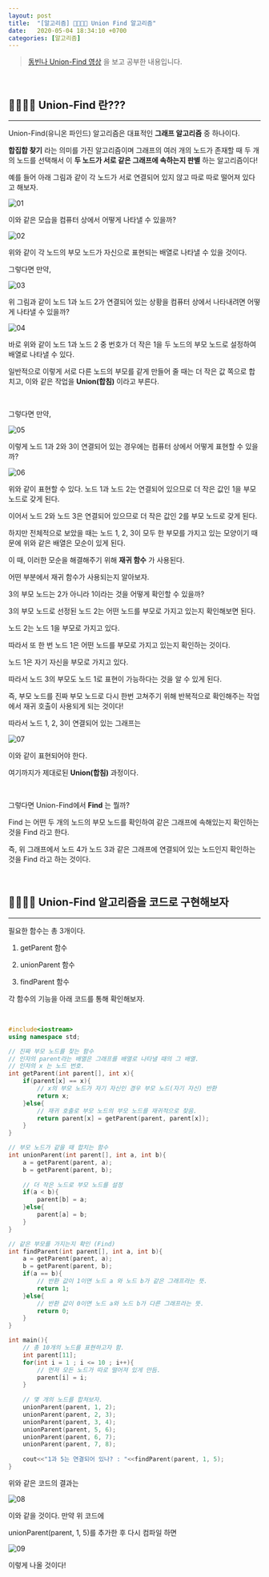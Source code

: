 ```yaml
---
layout: post
title:  "[알고리즘] 👩‍👩‍👦‍👦 Union Find 알고리즘"
date:   2020-05-04 18:34:10 +0700
categories: [알고리즘]
---
```


> [동빈나 Union-Find 영상](https://www.youtube.com/watch?v=AMByrd53PHM&list=PLRx0vPvlEmdDHxCvAQS1_6XV4deOwfVrz&index=18) 을 보고 공부한 내용입니다.

<br>

## 👩‍👩‍👦‍👦 Union-Find 란???
---

Union-Find(유니온 파인드) 알고리즘은 대표적인 __그래프 알고리즘__ 중 하나이다.

__합집합 찾기__ 라는 의미를 가진 알고리즘이며 그래프의 여러 개의 노드가 존재할 때 두 개의 노드를 선택해서 이 __두 노드가 서로 같은 그래프에 속하는지 판별__ 하는 알고리즘이다!

예를 들어 아래 그림과 같이 각 노드가 서로 연결되어 있지 않고 따로 따로 떨어져 있다고 해보자.

![01](https://user-images.githubusercontent.com/31889335/80918942-71b30f00-8da2-11ea-94e4-95cc16a47414.PNG)

이와 같은 모습을 컴퓨터 상에서 어떻게 나타낼 수 있을까?

![02](https://user-images.githubusercontent.com/31889335/80919039-cb1b3e00-8da2-11ea-9269-e1563365500a.PNG)

위와 같이 각 노드의 부모 노드가 자신으로 표현되는 배열로 나타낼 수 있을 것이다.

그렇다면 만약, 

![03](https://user-images.githubusercontent.com/31889335/80919066-f3a33800-8da2-11ea-932f-d38b49845561.PNG)

위 그림과 같이 노드 1과 노드 2가 연결되어 있는 상황을 컴퓨터 상에서 나타내려면 어떻게 나타낼 수 있을까?

![04](https://user-images.githubusercontent.com/31889335/80919118-4da3fd80-8da3-11ea-9b00-8303f15b92bd.PNG)

바로 위와 같이 노드 1과 노드 2 중 번호가 더 작은 1을 두 노드의 부모 노드로 설정하여 배열로 나타낼 수 있다.

일반적으로 이렇게 서로 다른 노드의 부모를 같게 만들어 줄 때는 더 작은 값 쪽으로 합치고, 이와 같은 작업을 __Union(합침)__ 이라고 부른다.

<br>

그렇다면 만약,

![05](https://user-images.githubusercontent.com/31889335/80919195-b9866600-8da3-11ea-8223-4c721df7445b.PNG)

이렇게 노드 1과 2와 3이 연결되어 있는 경우에는 컴퓨터 상에서 어떻게 표현할 수 있을까?

![06](https://user-images.githubusercontent.com/31889335/80919247-f2bed600-8da3-11ea-9134-e6f6aa68a9aa.PNG)

위와 같이 표현할 수 있다. 노드 1과 노드 2는 연결되어 있으므로 더 작은 값인 1을 부모 노드로 갖게 된다.

이어서 노드 2와 노드 3은 연결되어 있으므로 더 작은 값인 2를 부모 노드로 갖게 된다.

하지만 전체적으로 보았을 때는 노드 1, 2, 3이 모두 한 부모를 가지고 있는 모양이기 때문에 위와 같은 배열은 모순이 있게 된다.

이 때, 이러한 모순을 해결해주기 위해 __재귀 함수__ 가 사용된다.

어떤 부분에서 재귀 함수가 사용되는지 알아보자.

3의 부모 노드는 2가 아니라 1이라는 것을 어떻게 확인할 수 있을까?

3의 부모 노드로 선정된 노드 2는 어떤 노드를 부모로 가지고 있는지 확인해보면 된다.

노드 2는 노드 1을 부모로 가지고 있다.

따라서 또 한 번 노드 1은 어떤 노드를 부모로 가지고 있는지 확인하는 것이다.

노드 1은 자기 자신을 부모로 가지고 있다.

따라서 노드 3의 부모도 노드 1로 표현이 가능하다는 것을 알 수 있게 된다.

즉, 부모 노드를 진짜 부모 노드로 다시 한번 고쳐주기 위해 반복적으로 확인해주는 작업에서 재귀 호출이 사용되게 되는 것이다!

따라서 노드 1, 2, 3이 연결되어 있는 그래프는

![07](https://user-images.githubusercontent.com/31889335/80919394-b0e25f80-8da4-11ea-8965-7b369f345973.PNG)

이와 같이 표현되어야 한다.

여기까지가 제대로된 __Union(합침)__ 과정이다.

<br>

그렇다면 Union-Find에서 __Find__ 는 뭘까?

Find 는 어떤 두 개의 노드의 부모 노드를 확인하여 같은 그래프에 속해있는지 확인하는 것을 Find 라고 한다.

즉, 위 그래프에서 노드 4가 노드 3과 같은 그래프에 연결되어 있는 노드인지 확인하는 것을 Find 라고 하는 것이다.

<br>

## 👩‍👩‍👦‍👦 Union-Find 알고리즘을 코드로 구현해보자
---

필요한 함수는 총 3개이다.

1. getParent 함수

2. unionParent 함수

3. findParent 함수

각 함수의 기능을 아래 코드를 통해 확인해보자.

<br>

~~~c++
#include<iostream>
using namespace std;

// 진짜 부모 노드를 찾는 함수 
// 인자의 parent라는 배열은 그래프를 배열로 나타낼 때의 그 배열.
// 인자의 x 는 노드 번호.  
int getParent(int parent[], int x){
	if(parent[x] == x){
		// x의 부모 노드가 자기 자신인 경우 부모 노드(자기 자신) 반환 
		return x; 
	}else{
		// 재귀 호출로 부모 노드의 부모 노드를 재귀적으로 찾음.  
		return parent[x] = getParent(parent, parent[x]);
	}
}

// 부모 노드가 같을 때 합치는 함수
int unionParent(int parent[], int a, int b){
	a = getParent(parent, a);
	b = getParent(parent, b);
	
	// 더 작은 노드로 부모 노드를 설정 	
	if(a < b){
		parent[b] = a;
	}else{
		parent[a] = b;
	}
} 

// 같은 부모를 가지는지 확인 (Find)
int findParent(int parent[], int a, int b){
	a = getParent(parent, a);
	b = getParent(parent, b);
	if(a == b){
		// 반환 값이 1이면 노드 a 와 노드 b가 같은 그래프라는 뜻. 
		return 1;
	}else{
		// 반환 값이 0이면 노드 a와 노드 b가 다른 그래프라는 뜻. 
		return 0;
	}
} 

int main(){
	// 총 10개의 노드를 표현하고자 함. 
	int parent[11]; 
	for(int i = 1 ; i <= 10 ; i++){
		// 먼저 모든 노드가 따로 떨어져 있게 만듬. 
		parent[i] = i; 
	}
	
	// 몇 개의 노드를 합쳐보자. 
	unionParent(parent, 1, 2); 
	unionParent(parent, 2, 3); 
	unionParent(parent, 3, 4); 
	unionParent(parent, 5, 6); 
	unionParent(parent, 6, 7); 
	unionParent(parent, 7, 8); 
	
	cout<<"1과 5는 연결되어 있나? : "<<findParent(parent, 1, 5);
}
~~~

위와 같은 코드의 결과는 


![08](https://user-images.githubusercontent.com/31889335/80920585-bb542780-8dab-11ea-9a20-c47667b7bb55.PNG)

이와 같을 것이다. 만약 위 코드에 

unionParent(parent, 1, 5)를 추가한 후 다시 컴파일 하면

![09](https://user-images.githubusercontent.com/31889335/80920610-dde64080-8dab-11ea-838d-d60c04cb0117.PNG)

이렇게 나올 것이다!

<br>